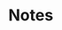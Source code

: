 [//]: # (#/_docs)



<!------------------------------------------------------------------------------



--------------------------------------------------------------------------------

<:>
{
  "%": "",
  ".": "index.md!m.md",
  ":": [],
  "!": [],
  "~": [],
  "_": [],
  "?": [],
  "#": "#"
}
//
</:>

------------------------------------------------------------------------------->



[//]: # (index)



<!----------------------------------------------------------------------------->

# Notes

<!------------------------------------------------------------------------------

// ..

--------------------------------------------------------------------------------

<:y000>
{
  "%": "",
  ".": [],
  ":": [],
  "!": [],
  "~": [],
  "?": [],
  "#": "#"
}
</:y000>

------------------------------------------------------------------------------->



[//]: # (_tmpl:index)
<!--!!



<%----------------------------------------------------------------------------%>

# Title

<%------------------------------------------------------------------------------

// ..

--------------------------------------------------------------------------------

<:_tmpl>
{
  "%": "",
  ".": [],
  ":": [],
  "!": [],
  "~": [],
  "?": [],
  "#": "#"
}
</:_tmpl>

------------------------------------------------------------------------------%>



!!-->
[//]: # (y000:index)
<!--!!

!!-->
